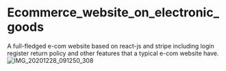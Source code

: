 # Ecommerce_website_on_electronic_goods
A full-fledged e-com website based on react-js and stripe including login register return policy and other features that a typical e-com website have.
![IMG_20201228_091250_308](https://github.com/MEARZIM/Ecommerce_website_on_electronic_goods/assets/89741434/69d67093-c45d-49bf-b0d1-667fd831f112)

